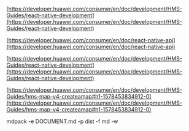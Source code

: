 [https://developer.huawei.com/consumer/en/doc/development/HMS-Guides/react-native-development](https://developer.huawei.com/consumer/en/doc/development/HMS-Guides/react-native-development)

[https://developer.huawei.com/consumer/en/doc/react-native-api](https://developer.huawei.com/consumer/en/doc/react-native-api)


[https://developer.huawei.com/consumer/en/doc/development/HMS-Guides/react-native-development](https://developer.huawei.com/consumer/en/doc/development/HMS-Guides/react-native-development)

[https://developer.huawei.com/consumer/en/doc/development/HMS-Guides/hms-map-v4-createamap#h1-1578453834912-0](https://developer.huawei.com/consumer/en/doc/development/HMS-Guides/hms-map-v4-createamap#h1-1578453834912-0)



mdpack -e DOCUMENT.md -p dist -f md -w